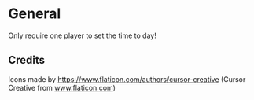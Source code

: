 # General
Only require one player to set the time to day!

## Credits

Icons made by https://www.flaticon.com/authors/cursor-creative (Cursor Creative from www.flaticon.com) 
